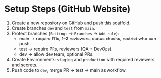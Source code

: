 # Setup Steps (GitHub Website)

1. Create a new repository on GitHub and push this scaffold.
2. Create branches `dev` and `test` from `main`.
3. Protect branches (`Settings` → `Branches` → `Add rule`):
   - main → require PRs, 1–2 reviewers, status checks, restrict who can push.
   - test → require PRs, reviewers (QA + DevOps).
   - dev → allow dev team, optional PRs.
4. Create Environments: `staging` and `production` with required reviewers and secrets.
5. Push code to `dev`, merge PR → test → main as workflow.
